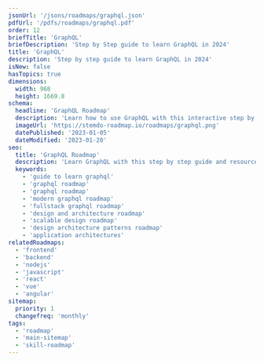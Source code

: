 ```yaml
---
jsonUrl: '/jsons/roadmaps/graphql.json'
pdfUrl: '/pdfs/roadmaps/graphql.pdf'
order: 12
briefTitle: 'GraphQL'
briefDescription: 'Step by Step guide to learn GraphQL in 2024'
title: 'GraphQL'
description: 'Step by step guide to learn GraphQL in 2024'
isNew: false
hasTopics: true
dimensions:
  width: 968
  height: 1669.8
schema:
  headline: 'GraphQL Roadmap'
  description: 'Learn how to use GraphQL with this interactive step by step guide in 2024. We also have resources and short descriptions attached to the roadmap items so you can get everything you want to learn in one place.'
  imageUrl: 'https://stemdo-roadmap.io/roadmaps/graphql.png'
  datePublished: '2023-01-05'
  dateModified: '2023-01-20'
seo:
  title: 'GraphQL Roadmap'
  description: 'Learn GraphQL with this step by step guide and resources.'
  keywords:
    - 'guide to learn graphql'
    - 'graphql roadmap'
    - 'graphql roadmap'
    - 'modern graphql roadmap'
    - 'fullstack graphql roadmap'
    - 'design and architecture roadmap'
    - 'scalable design roadmap'
    - 'design architecture patterns roadmap'
    - 'application architectures'
relatedRoadmaps:
  - 'frontend'
  - 'backend'
  - 'nodejs'
  - 'javascript'
  - 'react'
  - 'vue'
  - 'angular'
sitemap:
  priority: 1
  changefreq: 'monthly'
tags:
  - 'roadmap'
  - 'main-sitemap'
  - 'skill-roadmap'
---
```

